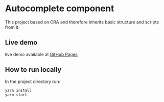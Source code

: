 # Autocomplete component

This project based on CRA and therefore inherits basic structure and scripts from it.

## Live demo
live demo available at [GitHub Pages](https://karabur.github.io/autocomplete-component/)

## How to run locally

In the project directory run:

```
yarn install
yarn start
```

